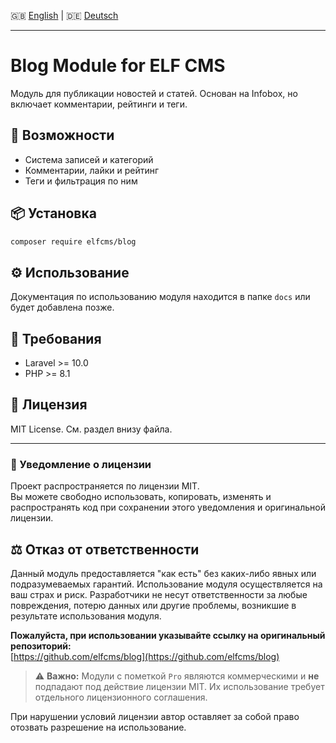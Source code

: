 🇬🇧 [English](README.md) | 🇩🇪 [Deutsch](README.de.md)

---
# Blog Module for ELF CMS

Модуль для публикации новостей и статей. Основан на Infobox, но включает комментарии, рейтинги и теги.

## 🚀 Возможности

- Система записей и категорий
- Комментарии, лайки и рейтинг
- Теги и фильтрация по ним

## 📦 Установка

```bash
composer require elfcms/blog
```

## ⚙️ Использование

Документация по использованию модуля находится в папке `docs` или будет добавлена позже.

## 🧩 Требования

- Laravel >= 10.0
- PHP >= 8.1

## 🪪 Лицензия

MIT License. См. раздел внизу файла.

---

### 📜 Уведомление о лицензии

Проект распространяется по лицензии MIT.  
Вы можете свободно использовать, копировать, изменять и распространять код при сохранении этого уведомления и оригинальной лицензии.

## ⚖️ Отказ от ответственности

Данный модуль предоставляется "как есть" без каких-либо явных или подразумеваемых гарантий. Использование модуля осуществляется на ваш страх и риск. Разработчики не несут ответственности за любые повреждения, потерю данных или другие проблемы, возникшие в результате использования модуля.

**Пожалуйста, при использовании указывайте ссылку на оригинальный репозиторий:**  
[https://github.com/elfcms/blog](https://github.com/elfcms/blog)

> ⚠️ **Важно:** Модули с пометкой `Pro` являются коммерческими и **не** подпадают под действие лицензии MIT. Их использование требует отдельного лицензионного соглашения.

При нарушении условий лицензии автор оставляет за собой право отозвать разрешение на использование.
